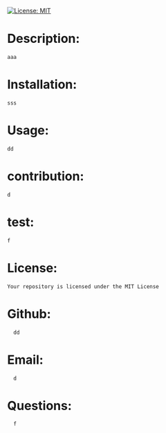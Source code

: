 [![License: MIT](https://img.shields.io/badge/License-MIT-yellow.svg)](https://opensource.org/licenses/MIT)

# Description:
    aaa

# Installation:
    sss
   
# Usage:
    dd
    
# contribution:
    d
        
# test:
    f
     
# License:
    Your repository is licensed under the MIT License 
   
# Github:  
      dd
     
# Email: 
      d

# Questions: 
      f

    